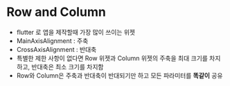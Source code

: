 # Row and Column

* flutter 로 앱을 제작할때 가장 많이 쓰이는 위젯
* MainAxisAlignment : 주축
* CrossAxisAlignment : 반대축
* 특별한 제한 사항이 없다면 Row 위젯과 Column 위젯의 주축을 최대 크기를 차지하고, 반대축은 최소 크기를 차지함
* Row와 Column은 주축과 반대축이 반대되기만 하고 모든 파라미터를 **똑같이** 공유

